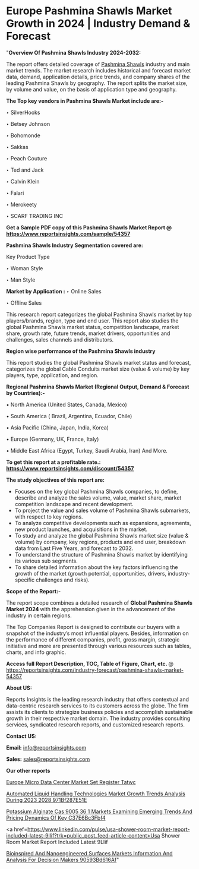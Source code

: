 # Europe Pashmina Shawls Market Growth in 2024 | Industry Demand & Forecast

"<strong>Overview Of Pashmina Shawls Industry 2024-2032:</strong>

The report offers detailed coverage of <a href=https://www.reportsinsights.com/sample/54357>Pashmina Shawls</a> industry and main market trends. The market research includes historical and forecast market data, demand, application details, price trends, and company shares of the leading Pashmina Shawls by geography. The report splits the market size, by volume and value, on the basis of application type and geography.

<strong>The Top key vendors in Pashmina Shawls Market include are:- </strong>

‣ SilverHooks

‣ Betsey Johnson

‣ Bohomonde

‣ Sakkas

‣ Peach Couture

‣ Ted and Jack

‣ Calvin Klein

‣ Falari

‣ Merokeety

‣ SCARF TRADING INC

<strong>Get a Sample PDF copy of this Pashmina Shawls Market Report </strong><strong>@ <a href=https://www.reportsinsights.com/sample/54357 style=color:#0000ff;>https://www.reportsinsights.com/sample/54357</a> </strong>

<strong>Pashmina Shawls Industry Segmentation covered are:</strong>

Key Product Type

‣ Woman Style

‣ Man Style

<strong>Market by Application :</strong>
 ‣ Online Sales

‣ Offline Sales

This research report categorizes the global Pashmina Shawls market by top players/brands, region, type and end user. This report also studies the global Pashmina Shawls market status, competition landscape, market share, growth rate, future trends, market drivers, opportunities and challenges, sales channels and distributors.

<strong>Region wise performance of the Pashmina Shawls industry</strong><strong> </strong>

This report studies the global Pashmina Shawls market status and forecast, categorizes the global Cable Conduits market size (value &amp; volume) by key players, type, application, and region. 

<strong>Regional Pashmina Shawls Market (Regional Output, Demand &amp; Forecast by Countries):-</strong>

• North America (United States, Canada, Mexico)

• South America ( Brazil, Argentina, Ecuador, Chile)

• Asia Pacific (China, Japan, India, Korea)

• Europe (Germany, UK, France, Italy)

• Middle East Africa (Egypt, Turkey, Saudi Arabia, Iran) And More.

<strong>To get this report at a profitable rate.: <a href=https://www.reportsinsights.com/discount/54357 style=color:#0000ff;>https://www.reportsinsights.com/discount/54357</a></strong>

<strong>The study objectives of this report are:</strong>
<ul>
  <li>Focuses on the key global Pashmina Shawls companies, to define, describe and analyze the sales volume, value, market share, market competition landscape and recent development.</li>
  <li>To project the value and sales volume of Pashmina Shawls submarkets, with respect to key regions.</li>
  <li>To analyze competitive developments such as expansions, agreements, new product launches, and acquisitions in the market.</li>
  <li>To study and analyze the global Pashmina Shawls market size (value &amp; volume) by company, key regions, products and end user, breakdown data from Last Five Years, and forecast to 2032.</li>
  <li>To understand the structure of Pashmina Shawls market by identifying its various sub segments.</li>
  <li>To share detailed information about the key factors influencing the growth of the market (growth potential, opportunities, drivers, industry-specific challenges and risks).</li>
</ul>
<strong>Scope of the Report:-</strong><strong> </strong>

The report scope combines a detailed research of <strong>Global Pashmina Shawls Market 2024 </strong>with the apprehension given in the advancement of the industry in certain regions.

The Top Companies Report is designed to contribute our buyers with a snapshot of the industry’s most influential players. Besides, information on the performance of different companies, profit, gross margin, strategic initiative and more are presented through various resources such as tables, charts, and info graphic.

<strong>Access full Report Description, TOC, Table of Figure, Chart, etc. </strong>@   <a href=https://reportsinsights.com/industry-forecast/pashmina-shawls-market-54357 style=color:#0000ff;>https://reportsinsights.com/industry-forecast/pashmina-shawls-market-54357</a>

<strong>About US:</strong>

Reports Insights is the leading research industry that offers contextual and data-centric research services to its customers across the globe. The firm assists its clients to strategize business policies and accomplish sustainable growth in their respective market domain. The industry provides consulting services, syndicated research reports, and customized research reports.

<strong>Contact US:</strong>

<p class=""""><b>Email:</b> <a href=mailto:info@reportsinsights.com>info@reportsinsights.com</a></p>
<p class=""""><b>Sales:</b> <a href=mailto:sales@reportsinsights.com>sales@reportsinsights.com</a></p>

<strong>Our other reports</strong>

<a href=https://www.linkedin.com/pulse/europe-micro-data-center-market-set-register-tatwc/>Europe Micro Data Center Market Set Register Tatwc</a>

<a href=https://medium.com/@ruchikakadam73/automated-liquid-handling-technologies-market-growth-trends-analysis-during-2023-2028-971bf287e51e>Automated Liquid Handling Technologies Market Growth Trends Analysis During 2023 2028 971Bf287E51E</a>

<a href=https://medium.com/@sakshideshmukh994/potassium-alginate-cas-9005-36-1-markets-examining-emerging-trends-and-pricing-dynamics-of-key-c37e6bc3fbf4>Potassium Alginate Cas 9005 36 1 Markets Examining Emerging Trends And Pricing Dynamics Of Key C37E6Bc3Fbf4</a>

<a href=https://www.linkedin.com/pulse/usa-shower-room-market-report-included-latest-9llif?trk=public_post_feed-article-content>Usa Shower Room Market Report Included Latest 9Llif</a>

<a href=https://medium.com/@aneetapatil1234/bioinspired-and-nanoengineered-surfaces-markets-information-and-analysis-for-decision-makers-90593bd616af>Bioinspired And Nanoengineered Surfaces Markets Information And Analysis For Decision Makers 90593Bd616Af</a>"
